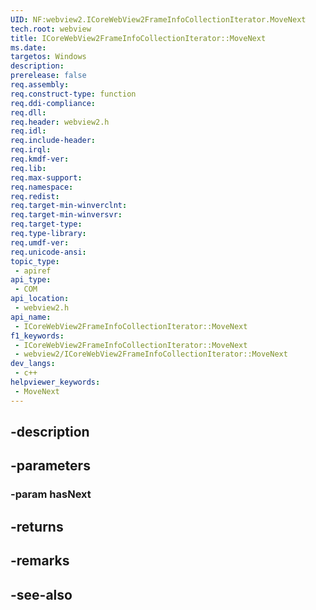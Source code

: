 ```yaml
---
UID: NF:webview2.ICoreWebView2FrameInfoCollectionIterator.MoveNext
tech.root: webview
title: ICoreWebView2FrameInfoCollectionIterator::MoveNext
ms.date: 
targetos: Windows
description: 
prerelease: false
req.assembly: 
req.construct-type: function
req.ddi-compliance: 
req.dll: 
req.header: webview2.h
req.idl: 
req.include-header: 
req.irql: 
req.kmdf-ver: 
req.lib: 
req.max-support: 
req.namespace: 
req.redist: 
req.target-min-winverclnt: 
req.target-min-winversvr: 
req.target-type: 
req.type-library: 
req.umdf-ver: 
req.unicode-ansi: 
topic_type:
 - apiref
api_type:
 - COM
api_location:
 - webview2.h
api_name:
 - ICoreWebView2FrameInfoCollectionIterator::MoveNext
f1_keywords:
 - ICoreWebView2FrameInfoCollectionIterator::MoveNext
 - webview2/ICoreWebView2FrameInfoCollectionIterator::MoveNext
dev_langs:
 - c++
helpviewer_keywords:
 - MoveNext
---
```


## -description

## -parameters

### -param hasNext

## -returns

## -remarks

## -see-also

